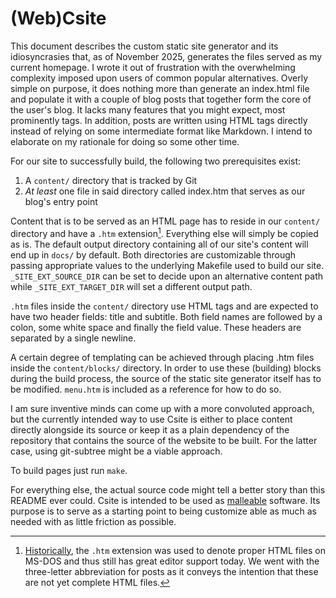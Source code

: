 # **(Web)Csite**
  
This document describes the custom static site generator and its idiosyncrasies that, as of November 2025, generates the files served as my current homepage. I wrote it out of frustration with the overwhelming complexity imposed upon users of common popular alternatives. Overly simple on purpose, it does nothing more than generate an index.html file and populate it with a couple of blog posts that together form the core of the user's blog. It lacks many features that you might expect, most prominently tags. In addition, posts are written using HTML tags directly instead of relying on some intermediate format like Markdown. I intend to elaborate on my rationale for doing so some other time.
  
For our site to successfully build, the following two prerequisites exist:  
1. A `content/` directory that is tracked by Git
2. *At least* one file in said directory called index.htm that serves as our blog's entry point

Content that is to be served as an HTML page has to reside in our `content/` directory and have a `.htm` extension[^1]. Everything else will simply be copied as is. The default output directory containing all of our site's content will end up in `docs/` by default. Both directories are customizable through passing appropriate values to the underlying Makefile used to build our site. `_SITE_EXT_SOURCE_DIR` can be set to decide upon an alternative content path while `_SITE_EXT_TARGET_DIR` will set a different output path.
  
`.htm` files inside the `content/` directory use HTML tags and are expected to have two header fields: title and subtitle. Both field names are followed by a colon, some white space and finally the field value. These headers are separated by a single newline.
  
A certain degree of templating can be achieved through placing .htm files inside the `content/blocks/` directory. In order to use these (building) blocks during the build process, the source of the static site generator itself has to be modified. `menu.htm` is included as a reference for how to do so.
  
I am sure inventive minds can come up with a more convoluted approach, but the currently intended way to use Csite is either to place content directly alongside its source or keep it as a plain dependency of the repository that contains the source of the website to be built. For the latter case, using git-subtree might be a viable approach.
  
To build pages just run `make`.

For everything else, the actual source code might tell a better story than this README ever could. Csite is intended to be used as [malleable](http://forum.malleable.systems/t/ink-switch-malleable-software-essay/340/5) software. Its purpose is to serve as a starting point to being customize able as much as needed with as little friction as possible.

[^1]: [Historically](https://en.wikipedia.org/wiki/HTML#Naming_conventions), the `.htm` extension was used to denote proper HTML files on MS-DOS and thus still has great editor support today. We went with the three-letter abbreviation for posts as it conveys the intention that these are not yet complete HTML files.
